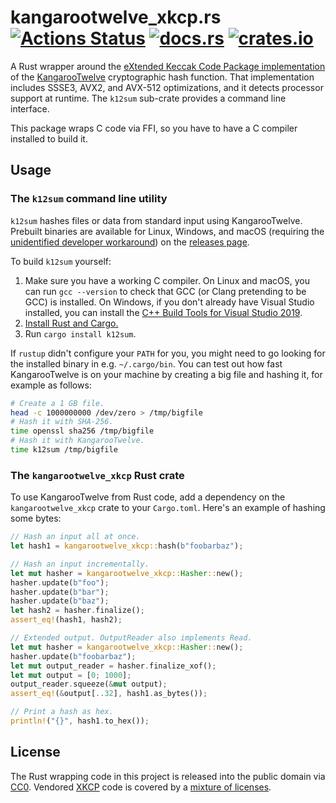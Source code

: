 # kangarootwelve_xkcp.rs [![Actions Status](https://github.com/oconnor663/kangarootwelve_xkcp.rs/workflows/tests/badge.svg)](https://github.com/oconnor663/kangarootwelve_xkcp.rs/actions) [![docs.rs](https://docs.rs/kangarootwelve_xkcp/badge.svg)](https://docs.rs/kangarootwelve_xkcp) [![crates.io](https://img.shields.io/crates/v/kangarootwelve_xkcp.svg)](https://crates.io/crates/kangarootwelve_xkcp)

A Rust wrapper around the [eXtended Keccak Code Package
implementation](https://github.com/XKCP/K12) of the
[KangarooTwelve](https://keccak.team/kangarootwelve.html) cryptographic
hash function. That implementation includes SSSE3, AVX2, and AVX-512
optimizations, and it detects processor support at runtime. The `k12sum`
sub-crate provides a command line interface.

This package wraps C code via FFI, so you have to have a C compiler
installed to build it.

## Usage

### The `k12sum` command line utility

`k12sum` hashes files or data from standard input using KangarooTwelve.
Prebuilt binaries are available for Linux, Windows, and macOS (requiring
the [unidentified developer
workaround](https://support.apple.com/guide/mac-help/open-a-mac-app-from-an-unidentified-developer-mh40616/mac))
on the [releases page](https://github.com/oconnor663/kangarootwelve_xkcp.rs/releases).

To build `k12sum` yourself:

1. Make sure you have a working C compiler. On Linux and macOS, you can
   run `gcc --version` to check that GCC (or Clang pretending to be GCC)
   is installed. On Windows, if you don't already have Visual Studio
   installed, you can install the [C++ Build Tools for Visual Studio
   2019](https://visualstudio.microsoft.com/downloads/#build-tools-for-visual-studio-2019).
2. [Install Rust and Cargo.](https://doc.rust-lang.org/cargo/getting-started/installation.html)
3. Run `cargo install k12sum`.

If `rustup` didn't configure your `PATH` for you, you might need to go
looking for the installed binary in e.g. `~/.cargo/bin`. You can test
out how fast KangarooTwelve is on your machine by creating a big file
and hashing it, for example as follows:

```bash
# Create a 1 GB file.
head -c 1000000000 /dev/zero > /tmp/bigfile
# Hash it with SHA-256.
time openssl sha256 /tmp/bigfile
# Hash it with KangarooTwelve.
time k12sum /tmp/bigfile
```

### The `kangarootwelve_xkcp` Rust crate

To use KangarooTwelve from Rust code, add a dependency on the
`kangarootwelve_xkcp` crate to your `Cargo.toml`. Here's an example of
hashing some bytes:

```rust
// Hash an input all at once.
let hash1 = kangarootwelve_xkcp::hash(b"foobarbaz");

// Hash an input incrementally.
let mut hasher = kangarootwelve_xkcp::Hasher::new();
hasher.update(b"foo");
hasher.update(b"bar");
hasher.update(b"baz");
let hash2 = hasher.finalize();
assert_eq!(hash1, hash2);

// Extended output. OutputReader also implements Read.
let mut hasher = kangarootwelve_xkcp::Hasher::new();
hasher.update(b"foobarbaz");
let mut output_reader = hasher.finalize_xof();
let mut output = [0; 1000];
output_reader.squeeze(&mut output);
assert_eq!(&output[..32], hash1.as_bytes());

// Print a hash as hex.
println!("{}", hash1.to_hex());
```

## License

The Rust wrapping code in this project is released into the public
domain via [CC0](https://creativecommons.org/publicdomain/zero/1.0/).
Vendored [XKCP](https://github.com/XKCP/XKCP) code is covered by a
[mixture of
licenses](https://github.com/XKCP/XKCP#under-which-license-is-the-xkcp-distributed).

